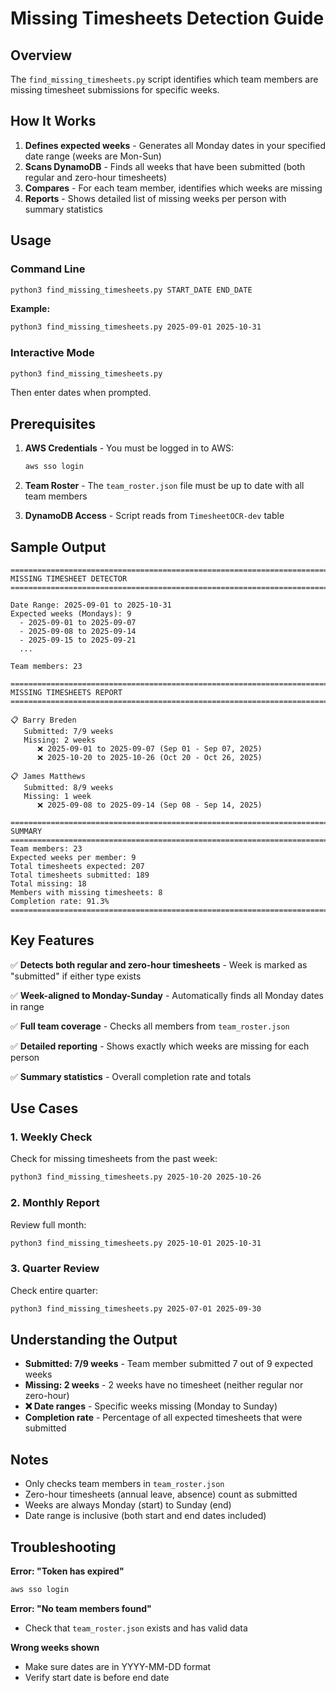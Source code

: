 # Missing Timesheets Detection Guide

## Overview

The `find_missing_timesheets.py` script identifies which team members are missing timesheet submissions for specific weeks.

## How It Works

1. **Defines expected weeks** - Generates all Monday dates in your specified date range (weeks are Mon-Sun)
2. **Scans DynamoDB** - Finds all weeks that have been submitted (both regular and zero-hour timesheets)
3. **Compares** - For each team member, identifies which weeks are missing
4. **Reports** - Shows detailed list of missing weeks per person with summary statistics

## Usage

### Command Line
```bash
python3 find_missing_timesheets.py START_DATE END_DATE
```

**Example:**
```bash
python3 find_missing_timesheets.py 2025-09-01 2025-10-31
```

### Interactive Mode
```bash
python3 find_missing_timesheets.py
```
Then enter dates when prompted.

## Prerequisites

1. **AWS Credentials** - You must be logged in to AWS:
   ```bash
   aws sso login
   ```

2. **Team Roster** - The `team_roster.json` file must be up to date with all team members

3. **DynamoDB Access** - Script reads from `TimesheetOCR-dev` table

## Sample Output

```
================================================================================
MISSING TIMESHEET DETECTOR
================================================================================

Date Range: 2025-09-01 to 2025-10-31
Expected weeks (Mondays): 9
  - 2025-09-01 to 2025-09-07
  - 2025-09-08 to 2025-09-14
  - 2025-09-15 to 2025-09-21
  ...

Team members: 23

================================================================================
MISSING TIMESHEETS REPORT
================================================================================

📋 Barry Breden
   Submitted: 7/9 weeks
   Missing: 2 weeks
      ❌ 2025-09-01 to 2025-09-07 (Sep 01 - Sep 07, 2025)
      ❌ 2025-10-20 to 2025-10-26 (Oct 20 - Oct 26, 2025)

📋 James Matthews
   Submitted: 8/9 weeks
   Missing: 1 week
      ❌ 2025-09-08 to 2025-09-14 (Sep 08 - Sep 14, 2025)

================================================================================
SUMMARY
================================================================================
Team members: 23
Expected weeks per member: 9
Total timesheets expected: 207
Total timesheets submitted: 189
Total missing: 18
Members with missing timesheets: 8
Completion rate: 91.3%
================================================================================
```

## Key Features

✅ **Detects both regular and zero-hour timesheets** - Week is marked as "submitted" if either type exists

✅ **Week-aligned to Monday-Sunday** - Automatically finds all Monday dates in range

✅ **Full team coverage** - Checks all members from `team_roster.json`

✅ **Detailed reporting** - Shows exactly which weeks are missing for each person

✅ **Summary statistics** - Overall completion rate and totals

## Use Cases

### 1. Weekly Check
Check for missing timesheets from the past week:
```bash
python3 find_missing_timesheets.py 2025-10-20 2025-10-26
```

### 2. Monthly Report
Review full month:
```bash
python3 find_missing_timesheets.py 2025-10-01 2025-10-31
```

### 3. Quarter Review
Check entire quarter:
```bash
python3 find_missing_timesheets.py 2025-07-01 2025-09-30
```

## Understanding the Output

- **Submitted: 7/9 weeks** - Team member submitted 7 out of 9 expected weeks
- **Missing: 2 weeks** - 2 weeks have no timesheet (neither regular nor zero-hour)
- **❌ Date ranges** - Specific weeks missing (Monday to Sunday)
- **Completion rate** - Percentage of all expected timesheets that were submitted

## Notes

- Only checks team members in `team_roster.json`
- Zero-hour timesheets (annual leave, absence) count as submitted
- Weeks are always Monday (start) to Sunday (end)
- Date range is inclusive (both start and end dates included)

## Troubleshooting

**Error: "Token has expired"**
```bash
aws sso login
```

**Error: "No team members found"**
- Check that `team_roster.json` exists and has valid data

**Wrong weeks shown**
- Make sure dates are in YYYY-MM-DD format
- Verify start date is before end date
